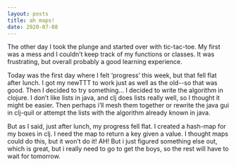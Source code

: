```yaml
---
layout: posts
title: ah maps!
date: 2020-07-08
---
```


The other day I took the plunge and started over with tic-tac-toe.  My first was a mess and I couldn’t keep track of my functions or classes.  It was frustrating, but overall probably a good learning experience.

Today was the first day where I felt ‘progress’ this week, but that fell flat after lunch.  I got my newTTT to work just as well as the old--so that was good.  Then I decided to try something…  I decided to write the algorithm in clojure.  I don’t like lists in java, and clj does lists really well, so I thought it might be easier.  Then perhaps i’ll mesh them together or rewrite the java gui in clj-quil or attempt the lists with the algorithm already known in java.  

But as I said, just after lunch, my progress fell flat.  I created a hash-map for my boxes in clj.  I need the map to return a key given a value.  I thought maps could do this, but it won’t do it!  AH!  But i just figured something else out, which is great, but i really need to go to get the boys, so the rest will have to wait for tomorrow.
